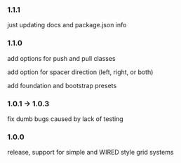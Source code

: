 ### 1.1.1

just updating docs and package.json info

### 1.1.0

add options for push and pull classes

add option for spacer direction (left, right, or both)

add foundation and bootstrap presets

### 1.0.1 -> 1.0.3

fix dumb bugs caused by lack of testing

### 1.0.0

release, support for simple and WIRED style grid systems
